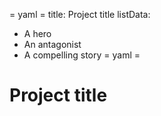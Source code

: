 = yaml =
title: Project title
listData:
- A hero
- An antagonist
- A compelling story
= yaml =

# Project title
